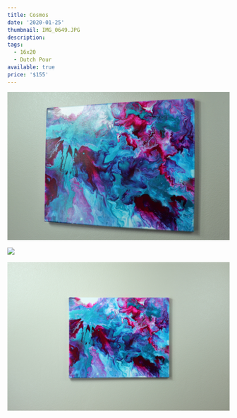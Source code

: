 ```yaml
---
title: Cosmos
date: '2020-01-25'
thumbnail: IMG_0649.JPG
description: 
tags:
  - 16x20
  - Dutch Pour
available: true
price: '$155'
---
```


![](IMG_0637.JPG)

![](IMG_0642.JPG)

![](IMG_0646.JPG)

